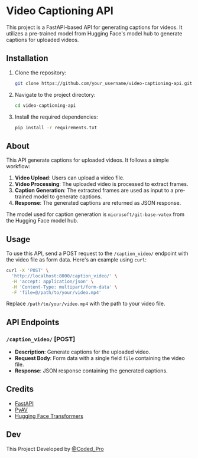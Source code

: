 # Video Captioning API

This project is a FastAPI-based API for generating captions for videos. It utilizes a pre-trained model from Hugging Face's model hub to generate captions for uploaded videos.

## Installation

1. Clone the repository:

    ```bash
    git clone https://github.com/your_username/video-captioning-api.git
    ```

2. Navigate to the project directory:

    ```bash
    cd video-captioning-api
    ```

3. Install the required dependencies:

    ```bash
    pip install -r requirements.txt
    ```

## About

This API generate captions for uploaded videos. It follows a simple workflow:

1. **Video Upload**: Users can upload a video file.
2. **Video Processing**: The uploaded video is processed to extract frames.
3. **Caption Generation**: The extracted frames are used as input to a pre-trained model to generate captions.
4. **Response**: The generated captions are returned as JSON response.

The model used for caption generation is `microsoft/git-base-vatex` from the Hugging Face model hub.

## Usage

To use this API, send a POST request to the `/caption_video/` endpoint with the video file as form data. Here's an example using `curl`:

```bash
curl -X 'POST' \
  'http://localhost:8000/caption_video/' \
  -H 'accept: application/json' \
  -H 'Content-Type: multipart/form-data' \
  -F 'file=@/path/to/your/video.mp4'
```

Replace `/path/to/your/video.mp4` with the path to your video file.

## API Endpoints

### `/caption_video/` [POST]

- **Description**: Generate captions for the uploaded video.
- **Request Body**: Form data with a single field `file` containing the video file.
- **Response**: JSON response containing the generated captions.

## Credits

- [FastAPI](https://fastapi.tiangolo.com/)
- [PyAV](https://github.com/mikeboers/PyAV)
- [Hugging Face Transformers](https://huggingface.co/transformers)

## Dev

This Project Developed by [@Coded_Pro](t.me/coded_pro)
